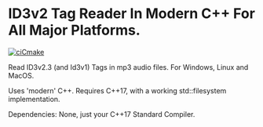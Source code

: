 # ID3v2 Tag Reader In Modern C++ For All Major Platforms.

[![ciCmake](https://github.com/sjk7/ID3v2/actions/workflows/cmake.yml/badge.svg)](https://github.com/sjk7/ID3v2/actions/workflows/cmake.yml)

Read ID3v2.3 (and Id3v1) Tags in mp3 audio files.
For Windows, Linux and MacOS.

Uses 'modern' C++.
Requires C++17, with a working std::filesystem implementation.

Dependencies: None, just your C++17 Standard Compiler.

